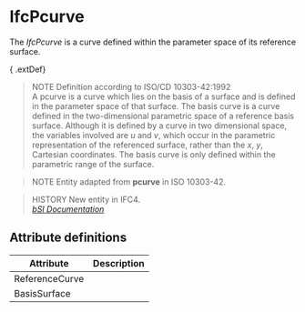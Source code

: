 IfcPcurve
=========
The _IfcPcurve_ is a curve defined within the parameter space of its reference
surface.  
  
{ .extDef}  
> NOTE  Definition according to ISO/CD 10303-42:1992  
> A pcurve is a curve which lies on the basis of a surface and is defined in
> the parameter space of that surface. The basis curve is a curve defined in
> the two-dimensional parametric space of a reference basis surface. Although
> it is defined by a curve in two dimensional space, the variables involved
> are _u_ and _v_, which occur in the parametric representation of the
> referenced surface, rather than the _x_, _y_, Cartesian coordinates. The
> basis curve is only defined within the parametric range of the surface.  
  
> NOTE  Entity adapted from **pcurve** in ISO 10303-42.  
  
> HISTORY  New entity in IFC4.  
[ _bSI
Documentation_](https://standards.buildingsmart.org/IFC/DEV/IFC4_2/FINAL/HTML/schema/ifcgeometryresource/lexical/ifcpcurve.htm)


Attribute definitions
---------------------
| Attribute      | Description   |
|----------------|---------------|
| ReferenceCurve |               |
| BasisSurface   |               |

